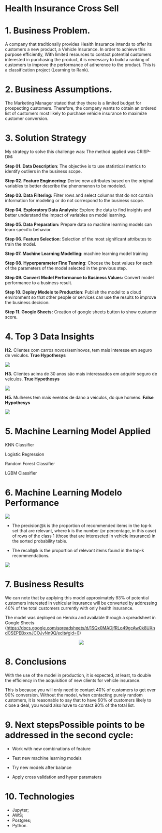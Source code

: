 # Health Insurance Cross Sell

# 1. Business Problem.
A company that traditionally provides Health Insurance intends to offer its customers a new product, a Vehicle Insurance. In order to achieve this purpose efficiently, With limited resources to contact potential customers interested in purchasing the product, it is necessary to build a ranking of customers to improve the performance of adherence to the product. This is a classification project (Learning to Rank).

# 2. Business Assumptions.

The Marketing Manager stated that they there is a limited budget for prospecting customers. Therefore, the company wants to obtain an ordered list of customers most likely to purchase vehicle insurance to maximize customer conversion.

# 3. Solution Strategy

My strategy to solve this challenge was: The method applied was CRISP-DM:

**Step 01. Data Description:** The objective is to use statistical metrics to identify outliers in the business scope.

**Step 02. Feature Engineering:** Derive new attributes based on the original variables to better describe the phenomenon to be modeled.

**Step 03. Data Filtering:** Filter rows and select columns that do not contain information for modeling or do not correspond to the business scope.

**Step 04. Exploratory Data Analysis:** Explore the data to find insights and better understand the impact of variables on model learning.

**Step 05. Data Preparation:** Prepare data so machine learning models can learn specific behavior.

**Step 06. Feature Selection:** Selection of the most significant attributes to train the model.

**Step 07. Machine Learning Modelling:** machine learning model training

**Step 08. Hyperparameter Fine Tunning:** Choose the best values for each of the parameters of the model selected in the previous step.

**Step 09. Convert Model Performance to Business Values:** Convert model performance to a business result.

**Step 10. Deploy Modelo to Production:** Publish the model to a cloud environment so that other people or services can use the results to improve the business decision.

**Step 11. Google Sheets:** Creation of google sheets button to show custumer score.

# 4. Top 3 Data Insights

**H2.** Clientes com carros novos/seminovos, tem mais interesse em seguro de veículos. **True Hypothesys**
<div align="">
<img src="https://user-images.githubusercontent.com/94291995/168711521-a080a4d9-6db9-46a4-ac2f-381362ad9dfd.png" />
</div>

**H3.** Clientes acima de 30 anos são mais interessados em adquirir seguro de veículos. **True Hypothesys**

<div align="">
<img src="https://user-images.githubusercontent.com/94291995/168711688-816b2185-1dd6-480f-9899-a3374f9c7e40.png" />
</div>

**H5.** Mulheres tem mais eventos de dano a veículos, do que homens. **False Hypothesys**

<div align="">
<img src="https://user-images.githubusercontent.com/94291995/168711733-41835a95-bba9-4c9a-9148-5bf467110d23.png" />
</div>


# 5. Machine Learning Model Applied

KNN Classifier

Logistic Regression

Random Forest Classifier

LGBM Classifier

# 6. Machine Learning Modelo Performance

<div align="">
<img src="https://user-images.githubusercontent.com/94291995/168709406-3c62214b-a409-419d-a77d-988d4d6da296.png" />
</div>

- The precision@k is the proportion of recommended items in the top-k set that are relevant, where k is the number (or percentage, in this case) of rows of the class 1 (those that are intereseted in vehicle insurance) in the sorted probability table.
    
- The recall@k is the proportion of relevant items found in the top-k recommendations.

<div align="">
<img src="https://user-images.githubusercontent.com/94291995/168710206-baa76e5c-06e3-4807-94a8-c3ff804d1659.png" />
</div>


# 7. Business Results

We can note that by applying this model approximately 93% of potential customers interested in vehicular insurance will be converted by addressing 40% of the total customers currently with only health insurance.

The model was deployed on Heroku and available through a spreadsheet in Google Sheets  (https://docs.google.com/spreadsheets/d/1SQx0MADjfRLo49gcAw0k8UXndCSEPEBxxnJCOJvNn9Q/edit#gid=0)

<div align="center">
<img src="https://user-images.githubusercontent.com/94291995/168708505-c90edd94-d887-4047-b136-a3ac43cec75f.png" />
</div>

# 8. Conclusions

With the use of the model in production, it is expected, at least, to double the efficiency in the acquisition of new clients for vehicle insurance.

This is because you will only need to contact 40% of customers to get over 90% conversion. Without the model, when contacting purely random customers, it is reasonable to say that to have 90% of customers likely to close a deal, you would also have to contact 90% of the total list.


# 9. Next stepsPossible points to be addressed in the second cycle:

- Work with new combinations of feature

- Test new machine learning models

- Try new models after balance

- Apply cross validation and hyper paramaters

# 10. Technologies

- Jupyter;
- AWS;
- Postgres;
- Python.
